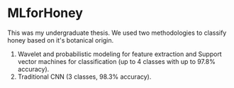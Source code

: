 # MLforHoney
This was my undergraduate thesis. We used two methodologies to classify honey based on it's botanical origin. 

1. Wavelet and probabilistic modeling for feature extraction and Support vector machines for classification (up to 4 classes with up to 97.8% accuracy).
2. Traditional CNN (3 classes, 98.3% accuracy).
